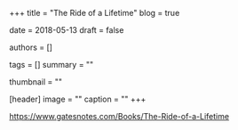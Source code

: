 +++
title = "The Ride of a Lifetime"
blog = true

date = 2018-05-13
draft = false

authors = []

tags = []
summary = ""

thumbnail = ""

[header]
image = ""
caption = ""
+++

https://www.gatesnotes.com/Books/The-Ride-of-a-Lifetime
